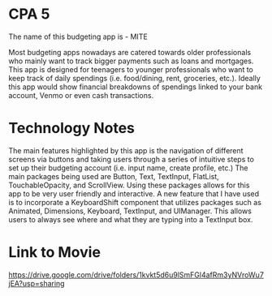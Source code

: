 # CPA 5

The name of this budgeting app is - MITE

Most budgeting apps nowadays are catered towards older professionals who mainly want to track bigger payments such as loans and mortgages. This app is designed for teenagers to younger professionals who want to keep track of daily spendings (i.e. food/dining, rent, groceries, etc.). Ideally this app would show financial breakdowns of spendings linked to your bank account, Venmo or even cash transactions.

# Technology Notes

The main features highlighted by this app is the navigation of different screens via buttons and taking users through a series of intuitive steps to set up their budgeting account (i.e. input name, create profile, etc.) The main packages being used are Button, Text, TextInput, FlatList, TouchableOpacity, and ScrollView. Using these packages allows for this app to be very user friendly and interactive. A new feature that I have used is to incorporate a KeyboardShift component that utilizes packages such as Animated, Dimensions, Keyboard, TextInput, and UIManager. This allows users to always see where and what they are typing into a TextInput box.


# Link to Movie
https://drive.google.com/drive/folders/1kvkt5d6u9lSmFGl4afRm3yNVroWu7jEA?usp=sharing
